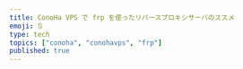 ```yaml
---
title: ConoHa VPS で frp を使ったリバースプロキシサーバのススメ
emoji: 🔃
type: tech
topics: ["conoha", "conohavps", "frp"]
published: true
---
```

